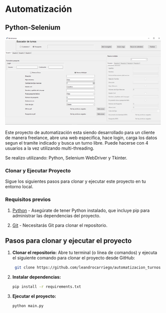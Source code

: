 # Automatización 
## Python-Selenium

![captura de pantalla](screenshot.png)

Este proyecto de automatización esta siendo desarrollado para un cliente de manera freelance, abre una web especifica, hace login, carga los datos segun el tramite indicado y busca un turno libre. Puede hacerse con 4 usuarios a la vez utilizando multi-threading.

Se realizo utilizando: Python, Selenium WebDriver y Tkinter.

### Clonar y Ejecutar Proyecto

Sigue los siguientes pasos para clonar y ejecutar este proyecto en tu entorno local.

### Requisitos previos

1. [Python](https://www.python.org/) - Asegúrate de tener Python instalado, que incluye pip para administrar las dependencias del proyecto.

3. [Git](https://git-scm.com/) - Necesitarás Git para clonar el repositorio.

## Pasos para clonar y ejecutar el proyecto

1. **Clonar el repositorio:**
   Abre tu terminal (o línea de comandos) y ejecuta el siguiente comando para clonar el proyecto desde GitHub:

   ```bash data-copyable
    git clone https://github.com/leandrocarriego/automatizacion_turnos.git
   
2. **Instalar dependencias:**
    
    ```bash data-copyable
   pip install -r requirements.txt


4. **Ejecutar el proyecto:**

    ```bash data-copyable
    python main.py
